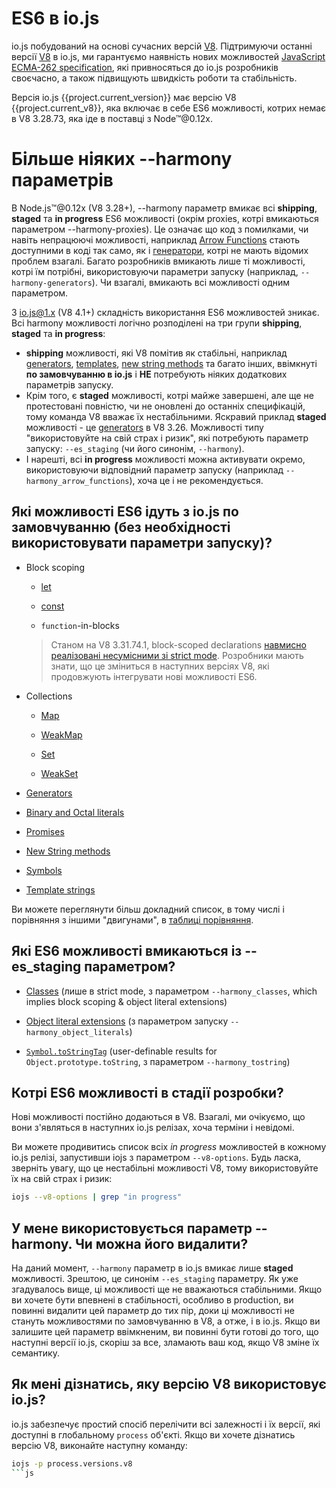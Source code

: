 # ES6 в io.js

io.js побудований на основі сучасних версій [V8](https://code.google.com/p/v8/). Підтримуючи останні версії [V8](https://code.google.com/p/v8/) в io.js, ми гарантуємо наявність нових можливостей [JavaScript ECMA-262 specification](http://www.ecma-international.org/publications/standards/Ecma-262.htm), які привносяться до io.js розробників своєчасно, а також підвищують швидкість роботи та стабільність.

Версія io.js {{project.current_version}} має версію V8 {{project.current_v8}}, яка включає в себе ES6 можливості, котрих немає в V8 3.28.73, яка іде в поставці з Node™@0.12x.

# Більше ніяких --harmony параметрів

В Node.js™@0.12x (V8 3.28+), --harmony параметр вмикає всі **shipping**, **staged** та **in progress** ES6 можливості (окрім proxies, котрі вмикаються параметром --harmony-proxies). Це означає що код з помилками, чи навіть непрацюючі можливості, наприклад [Arrow Functions](https://developer.mozilla.org/en-US/docs/Web/JavaScript/Reference/Functions/Arrow_functions) стають доступними в коді так само, як і [генератори](https://developer.mozilla.org/en-US/docs/Web/JavaScript/Reference/Statements/function*), котрі не мають відомих проблем взагалі. Багато розробників вмикають лише ті можливості, котрі їм потрібні, використовуючи параметри запуску (наприклад, `--harmony-generators`). Чи взагалі, вмикають всі можливості одним параметром.

З io.js@1.x (V8 4.1+) складність використання ES6 можливостей зникає. Всі harmony можливості логічно розподілені на три групи **shipping**, **staged** та **in progress**:

*   **shipping** можливості, які V8 помітив як стабільні, наприклад [generators](https://developer.mozilla.org/en-US/docs/Web/JavaScript/Reference/Statements/function*), [templates](https://developer.mozilla.org/en-US/docs/Web/JavaScript/Reference/template_strings), [new string methods](https://developer.mozilla.org/en-US/docs/Web/JavaScript/New_in_JavaScript/ECMAScript_6_support_in_Mozilla#Additions_to_the_String_object) та багато інших, ввімкнуті **по замовчуванню в io.js** і **НЕ** потребують ніяких додаткових параметрів запуску.
*   Крім того, є **staged** можливості, котрі майже завершені, але ще не протестовані повністю, чи не оновлені до останніх специфікацій, тому команда V8 вважає їх нестабільними. Яскравий приклад **staged** можливості - це [generators](https://developer.mozilla.org/en-US/docs/Web/JavaScript/Reference/Statements/function*) в V8 3.26. Можливості типу "використовуйте на свій страх і ризик", які потребують параметр запуску: `--es_staging` (чи його синонім, `--harmony`).
*   І нарешті, всі **in progress** можливості можна активувати окремо, використовуючи відповідний параметр запуску (наприклад `--harmony_arrow_functions`), хоча це і не рекомендується.

## Які можливості ES6 ідуть з io.js по замовчуванню (без необхідності використовувати параметри запуску)?

*   Block scoping

    *   [let](https://developer.mozilla.org/en-US/docs/Web/JavaScript/Reference/Statements/let)

    *   [const](https://developer.mozilla.org/en-US/docs/Web/JavaScript/Reference/Statements/const)

    *   `function`-in-blocks

    >Станом на V8 3.31.74.1, block-scoped declarations [навмисно реалізовані несумісними зі strict mode](https://groups.google.com/forum/#!topic/v8-users/3UXNCkAU8Es). Розробники мають знати, що це зміниться в наступних версіях V8, які продовжують інтегрувати нові можливості ES6.

*   Collections

    *   [Map](https://developer.mozilla.org/en-US/docs/Web/JavaScript/Reference/Global_Objects/Map)

    *   [WeakMap](https://developer.mozilla.org/en-US/docs/Web/JavaScript/Reference/Global_Objects/WeakMap)

    *   [Set](https://developer.mozilla.org/en-US/docs/Web/JavaScript/Reference/Global_Objects/Set)

    *   [WeakSet](https://developer.mozilla.org/en-US/docs/Web/JavaScript/Reference/Global_Objects/WeakSet)

*   [Generators](https://developer.mozilla.org/en-US/docs/Web/JavaScript/Reference/Statements/function*)

*   [Binary and Octal literals](https://developer.mozilla.org/en-US/docs/Web/JavaScript/Reference/Lexical_grammar#Numeric_literals)

*   [Promises](https://developer.mozilla.org/en-US/docs/Web/JavaScript/Reference/Global_Objects/Promise)

*   [New String methods](https://developer.mozilla.org/en-US/docs/Web/JavaScript/New_in_JavaScript/ECMAScript_6_support_in_Mozilla#Additions_to_the_String_object)

*   [Symbols](https://developer.mozilla.org/en-US/docs/Web/JavaScript/Reference/Global_Objects/Symbol)

*   [Template strings](https://developer.mozilla.org/en-US/docs/Web/JavaScript/Reference/template_strings)

Ви можете переглянути більш докладний список, в тому числі і порівняння з іншими "двигунами", в [таблиці порівняння](https://kangax.github.io/compat-table/es6/).

## Які ES6 можливості вмикаються із --es_staging параметром?

*   [Classes](https://github.com/lukehoban/es6features#classes) (лише в strict mode, з параметром `--harmony_classes`, which implies block scoping & object literal extensions)

*   [Object literal extensions](https://github.com/lukehoban/es6features#enhanced-object-literals) (з параметром запуску `--harmony_object_literals`)

*   [`Symbol.toStringTag`](https://developer.mozilla.org/en-US/docs/Web/JavaScript/Reference/Global_Objects/Symbol) (user-definable results for `Object.prototype.toString`, з параметром `--harmony_tostring`)

## Котрі ES6 можливості в стадії розробки?

Нові можливості постійно додаються в V8. Взагалі, ми очікуємо, що вони з'являться в наступних io.js релізах, хоча терміни і невідомі.

Ви можете продивитись список всіх *in progress* можливостей в кожному io.js релізі, запустивши iojs з параметром `--v8-options`. Будь ласка, зверніть увагу, що це нестабільні можливості V8, тому використовуйте їх на свій страх і ризик:

```sh
iojs --v8-options | grep "in progress"
```

## У мене використовується параметр --harmony. Чи можна його видалити?

На даний момент, `--harmony` параметр в io.js вмикає лише **staged** можливості. Зрештою, це синонім `--es_staging` параметру. Як уже згадувалось вище, ці можливості ще не вважаються стабільними. Якщо ви хочете бути впевнені в стабільності, особливо в production, ви повинні видалити цей параметр до тих пір, доки ці можливості не стануть можливостями по замовчуванню в V8, а отже, і в io.js. Якщо ви залишите цей параметр ввімкненим, ви повинні бути готові до того, що наступні версії io.js, скоріш за все, зламають ваш код, якщо V8 зміне їх семантику.

## Як мені дізнатись, яку версію V8 використовує io.js?

io.js забезпечує простий спосіб перелічити всі залежності і їх версії, які доступні в глобальному `process` об'єкті. Якщо ви хочете дізнатись версію V8, виконайте наступну команду:

```sh
iojs -p process.versions.v8
```js
